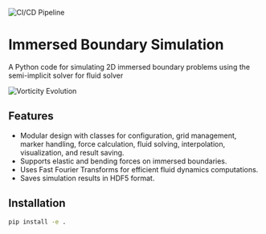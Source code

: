 ![CI/CD Pipeline](https://github.com/samanseifi/pyIB2D/actions/workflows/ci-cd-pipeline.yml/badge.svg)

# Immersed Boundary Simulation

A Python code for simulating 2D immersed boundary problems using the semi-implicit solver for fluid solver

![Vorticity Evolution](vorticity_evolution.gif)

## Features

- Modular design with classes for configuration, grid management, marker handling, force calculation, fluid solving, interpolation, visualization, and result saving.
- Supports elastic and bending forces on immersed boundaries.
- Uses Fast Fourier Transforms for efficient fluid dynamics computations.
- Saves simulation results in HDF5 format.

## Installation

```bash
pip install -e .
